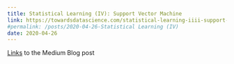 ```yaml
---
title: Statistical Learning (IV): Support Vector Machine
link: https://towardsdatascience.com/statistical-learning-iiii-support-vector-machine-632df8da0b41
#permalink: /posts/2020-04-26-Statistical Learning (IV)
date: 2020-04-26
---
```

[Links](https://towardsdatascience.com/statistical-learning-iiii-support-vector-machine-632df8da0b41) to the Medium Blog post

